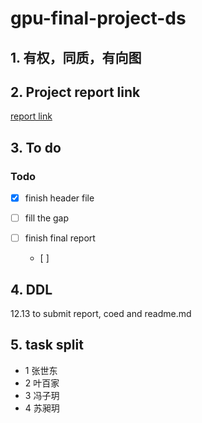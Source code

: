 # gpu-final-project-ds

## 1. 有权，同质，有向图

## 2. Project report link
[report link](https://www.overleaf.com/5446618226vkrkpmmqqckf#965552)

## 3. To do

### Todo

- [x] finish header file  
- [ ] fill the gap 

- [ ] finish final report
    - [ ]



## 4. DDL
12.13 to submit report, coed and readme.md

## 5. task split
 - 1 张世东
 - 2 叶百家
 - 3 冯子玥
 - 4 苏昶玥
